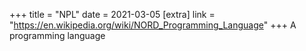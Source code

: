 +++
title = "NPL"
date = 2021-03-05
[extra]
link = "https://en.wikipedia.org/wiki/NORD_Programming_Language"
+++
A programming language

